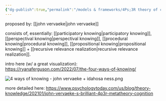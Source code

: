 ```yaml
---
{"dg-publish":true,"permalink":"/models & frameworks/4Ps;3R theory of cognition/","tags":["framework"]}
---
```


proposed by: [[john vervaeke\|john vervaeke]]

consists of, essentially: [[participatory knowing\|participatory knowing]], [[perspectival knowing\|perspectival knowing]], [[procedural knowing\|procedural knowing]], [[propositional knowing\|propositional knowing]] + [[recursive relevance realization\|recursive relevance realization]].

intro here (w/ a great visualization): https://ryanaferguson.com/2022/07/the-four-ways-of-knowing/

![4 ways of knowing - john vervaeke + idahosa ness.png](/img/user/images/models%20&%20frameworks/4%20ways%20of%20knowing%20-%20john%20vervaeke%20+%20idahosa%20ness.png)

more detailed here: https://www.psychologytoday.com/us/blog/theory-knowledge/202101/john-vervaeke-s-brilliant-4p3r-metatheory-cognition

